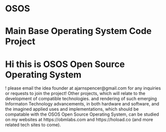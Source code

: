 # OSOS
<h1>Main Base Operating System Code Project</h1>
<h1>Hi this is OSOS Open Source Operating System</h1>! 
please email the idea founder at ajarnspencer@gmail.com for any inquiries or requests to join the project!</h3>
Other projects, which will relate to the development of compatible technologies. and rendering of such emerging Informaton Technology advancements, in both hardware and software, and the imagined applied uses and implementations, which should be compatable with the OSOS Open Source Operating System, can be studied on my websites at https://obmlabs.com and https://hoload.co (and more related tech sites to come).
